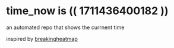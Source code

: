 # time_now is (( 1711436400182 ))

an automated repo that shows the currnent time

inspired by [breakingheatmap](https://github.com/breakingheatmap/breakingheatmap)